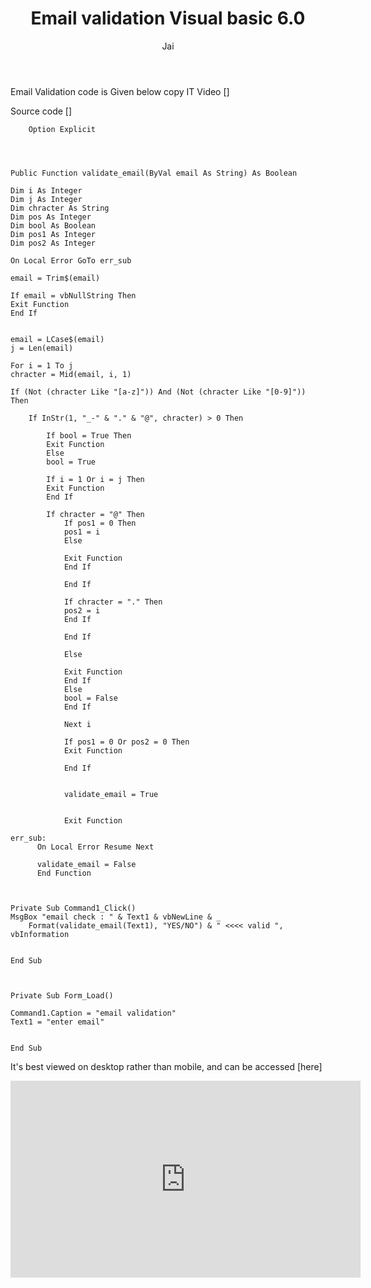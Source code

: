 ﻿---
layout: post
title:  "Email validation Visual basic 6.0"
author: Jai
categories: [ Visualbasic6, Tutorial ]
image: assets/img/ppp-landing.jpg
tags: [summer]
---





Email Validation code is Given below copy IT
Video []


Source code []
```
    Option Explicit




Public Function validate_email(ByVal email As String) As Boolean

Dim i As Integer
Dim j As Integer
Dim chracter As String
Dim pos As Integer
Dim bool As Boolean
Dim pos1 As Integer
Dim pos2 As Integer

On Local Error GoTo err_sub

email = Trim$(email)

If email = vbNullString Then
Exit Function
End If


email = LCase$(email)
j = Len(email)

For i = 1 To j
chracter = Mid(email, i, 1)

If (Not (chracter Like "[a-z]")) And (Not (chracter Like "[0-9]")) Then

    If InStr(1, "_-" & "." & "@", chracter) > 0 Then
        
        If bool = True Then
        Exit Function
        Else
        bool = True
        
        If i = 1 Or i = j Then
        Exit Function
        End If
        
        If chracter = "@" Then
            If pos1 = 0 Then
            pos1 = i
            Else
            
            Exit Function
            End If
            
            End If
            
            If chracter = "." Then
            pos2 = i
            End If
            
            End If
            
            Else
            
            Exit Function
            End If
            Else
            bool = False
            End If
            
            Next i
            
            If pos1 = 0 Or pos2 = 0 Then
            Exit Function
            
            End If
            
            
            validate_email = True
            
            
            Exit Function
            
err_sub:
      On Local Error Resume Next
      
      validate_email = False
      End Function
      
            

Private Sub Command1_Click()
MsgBox "email check : " & Text1 & vbNewLine & _
    Format(validate_email(Text1), "YES/NO") & " <<<< valid ", vbInformation
    

End Sub



Private Sub Form_Load()

Command1.Caption = "email validation"
Text1 = "enter email"


End Sub

```

It's best viewed on desktop rather than mobile, and can be accessed [here]

<iframe width="560" height="315" src="https://www.youtube.com/embed/6cO5NQ3QAHs" frameborder="0" allow="accelerometer; autoplay; encrypted-media; gyroscope; picture-in-picture" allowfullscreen></iframe>



